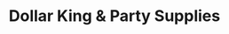 ---
title: "Dollar King & Party Supplies"
url: /etobicoke/dollar-king-und-party-supplies/
shop: Lebensmittel
---